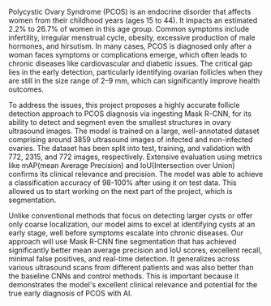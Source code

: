 Polycystic Ovary Syndrome (PCOS) is an endocrine disorder that affects women from their childhood years (ages 15 to 44). It impacts an estimated 2.2% to 26.7% of women in this age group. Common symptoms include infertility, irregular menstrual cycle, obesity, excessive production of male hormones, and hirsutism. In many cases, PCOS is diagnosed only after a woman faces symptoms or complications emerge, which often leads to chronic diseases like cardiovascular and diabetic issues. The critical gap lies in the early detection, particularly identifying ovarian follicles when they are still in the size range of 2–9 mm, which can significantly improve health outcomes.

To address the issues, this project proposes a highly accurate follicle detection approach to PCOS diagnosis via ingesting Mask R-CNN, for its ability to detect and segment even the smallest structures in ovary ultrasound images. The model is trained on a large, well-annotated dataset comprising around 3859 ultrasound images of infected and non-infected ovaries. The dataset has been split into test, training, and validation with 772, 2315, and 772 images, respectively. Extensive evaluation using metrics like mAP(mean Average Precision) and IoU(Intersection over Union) confirms its clinical relevance and precision. The model was able to achieve a classification accuracy of 98-100% after using it on test data. This allowed us to start working on the next part of the project, which is segmentation.

Unlike conventional methods that focus on detecting larger cysts or offer only coarse localization, our model aims to excel at identifying cysts at an early stage, well before symptoms escalate into chronic diseases. Our approach will use Mask R-CNN fine segmentation that has achieved significantly better mean average precision and IoU scores, excellent recall, minimal false positives, and real-time detection. It generalizes across various ultrasound scans from different patients and was also better than the baseline CNNs and control methods. This is important because it demonstrates the model's excellent clinical relevance and potential for the true early diagnosis of PCOS with AI.
